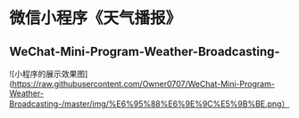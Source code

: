 # 微信小程序《天气播报》
## WeChat-Mini-Program-Weather-Broadcasting-
![小程序的展示效果图](https://raw.githubusercontent.com/Owner0707/WeChat-Mini-Program-Weather-Broadcasting-/master/img/%E6%95%88%E6%9E%9C%E5%9B%BE.png）
